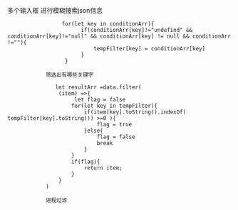 多个输入框 进行模糊搜索json信息




                     for(let key in conditionArr){
                           if(conditionArr[key]!="undefind" && conditionArr[key]!="null" && conditionArr[key] != null && conditionArr !=""){
                               tempFilter[key] = conditionArr[key]
                           }
                      }
                
                筛选出有哪些关键字
                
                   let resultArr =data.filter(
                    (item) =>{
                         let flag = false
                        for(let key in tempFilter){
                            if(item[key].toString().indexOf( tempFilter[key].toString()) >=0 ){
                                flag = true
                            }else{
                                flag = false
                                break
                            }
                        }
                        if(flag){
                            return item;
                        }
                    }
                )
                
                进程过滤
